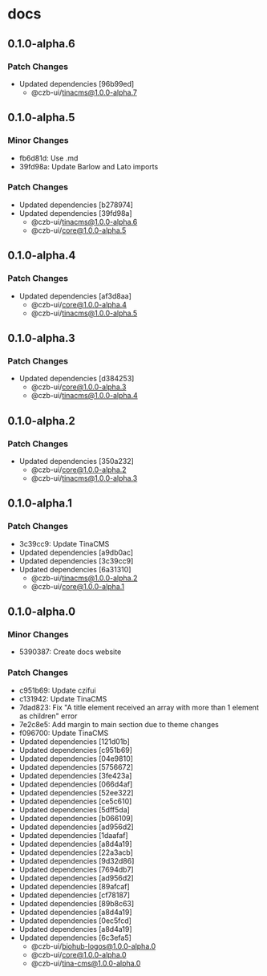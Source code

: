 # docs

## 0.1.0-alpha.6

### Patch Changes

- Updated dependencies [96b99ed]
  - @czb-ui/tinacms@1.0.0-alpha.7

## 0.1.0-alpha.5

### Minor Changes

- fb6d81d: Use .md
- 39fd98a: Update Barlow and Lato imports

### Patch Changes

- Updated dependencies [b278974]
- Updated dependencies [39fd98a]
  - @czb-ui/tinacms@1.0.0-alpha.6
  - @czb-ui/core@1.0.0-alpha.5

## 0.1.0-alpha.4

### Patch Changes

- Updated dependencies [af3d8aa]
  - @czb-ui/core@1.0.0-alpha.4
  - @czb-ui/tinacms@1.0.0-alpha.5

## 0.1.0-alpha.3

### Patch Changes

- Updated dependencies [d384253]
  - @czb-ui/core@1.0.0-alpha.3
  - @czb-ui/tinacms@1.0.0-alpha.4

## 0.1.0-alpha.2

### Patch Changes

- Updated dependencies [350a232]
  - @czb-ui/core@1.0.0-alpha.2
  - @czb-ui/tinacms@1.0.0-alpha.3

## 0.1.0-alpha.1

### Patch Changes

- 3c39cc9: Update TinaCMS
- Updated dependencies [a9db0ac]
- Updated dependencies [3c39cc9]
- Updated dependencies [6a31310]
  - @czb-ui/tinacms@1.0.0-alpha.2
  - @czb-ui/core@1.0.0-alpha.1

## 0.1.0-alpha.0

### Minor Changes

- 5390387: Create docs website

### Patch Changes

- c951b69: Update czifui
- c131942: Update TinaCMS
- 7dad823: Fix "A title element received an array with more than 1 element as children" error
- 7e2c8e5: Add margin to main section due to theme changes
- f096700: Update TinaCMS
- Updated dependencies [121d01b]
- Updated dependencies [c951b69]
- Updated dependencies [04e9810]
- Updated dependencies [5756672]
- Updated dependencies [3fe423a]
- Updated dependencies [066d4af]
- Updated dependencies [52ee322]
- Updated dependencies [ce5c610]
- Updated dependencies [5dff5da]
- Updated dependencies [b066109]
- Updated dependencies [ad956d2]
- Updated dependencies [1daafaf]
- Updated dependencies [a8d4a19]
- Updated dependencies [22a3acb]
- Updated dependencies [9d32d86]
- Updated dependencies [7694db7]
- Updated dependencies [ad956d2]
- Updated dependencies [89afcaf]
- Updated dependencies [cf78187]
- Updated dependencies [89b8c63]
- Updated dependencies [a8d4a19]
- Updated dependencies [0ec5fcd]
- Updated dependencies [a8d4a19]
- Updated dependencies [6c3efa5]
  - @czb-ui/biohub-logos@1.0.0-alpha.0
  - @czb-ui/core@1.0.0-alpha.0
  - @czb-ui/tina-cms@1.0.0-alpha.0
